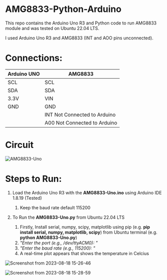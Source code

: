 # AMG8833-Python-Arduino
This repo contains the Arduino Uno R3 and Python code to run AMG8833 module and was tested on Ubuntu 22.04 LTS.

I used Arduino Uno R3 and AMG8833 (INT and AOO pins unconnected).

# Connections:

| Arduino UNO  | AMG8833 |
| ------------- | ------------- |
| SCL  | SCL  |
| SDA  | SDA  |
| 3.3V  | VIN  |
| GND  | GND  |
|   | INT Not Connected to Arduino  |
|   | A00 Not Connected to Arduino  |   

# Circuit

![AMG8833-Uno](https://github.com/ParthaPRay/AMG8833-Python/assets/1689639/b6e6c6db-e98f-49a4-a00f-59c15ebb2626)


# Steps to Run:
1. Load the Arduino Uno R3 with the **AMG8833-Uno.ino** using Arduino IDE 1.8.19 (Tested)
   1. Keep the baud rate default 115200
 
2. To Run the **AMG8833-Uno.py** from Ubuntu 22.04 LTS
   1. Firstly, Install serial, numpy, scipy, matplotlib using pip (e.g. **pip install serial, numpy, matplotlib, scipy**) from Ubuntu terminal (e.g. **python AMG8833-Uno.py**)
   2.  _"Enter the port (e.g., /dev/ttyACM0): "_
   3.  _"Enter the baud rate (e.g., 115200): "_
   4.  A real-time plot appears that shows the temperature in Celcius


![Screenshot from 2023-08-18 15-26-46](https://github.com/ParthaPRay/AMG8833-Python/assets/1689639/461c61cd-5a2f-4579-849b-0a0f76f0c4c1)

![Screenshot from 2023-08-18 15-28-59](https://github.com/ParthaPRay/AMG8833-Python/assets/1689639/8fc41f4f-33c0-48f6-a38a-c65a8b1205b1)



